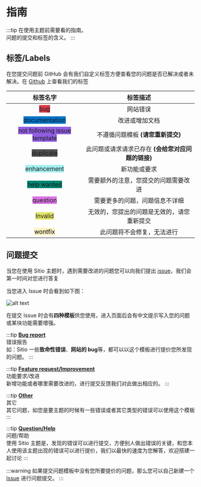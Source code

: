 # 指南

:::tip
在使用主题前需要看的指南。    
问题的提交和标签的含义。
:::

## 标签/Labels

在您提交问题前 GitHub 会有我们自定义标签方便查看您的问题是否已解决或者未解决。在 [Github](https://github.com/Aftersoil/hexo-theme-sitio/labels) 上查看我们的标签

| 标签名字 | 标签描述 |
| :--: | :--: |
| <span class="Labels" style="background-color: #d73a4a;">bug</span> | 网站错误 |
| <span class="Labels" style="background-color: #0075ca;">documentation</span> | 改进或增加文档 |
| <span class="Labels" style="background-color: #905ee0;">not following issue template</span> | 不遵循问题模板 **(请您重新提交)** |
| <span class="Labels" style="background-color: #525252;">duplicate</span> | 此问题或请求请求已存在 **(会给您对应问题的链接)** |
| <span class="Labels" style="background-color: #a2eeef;">enhancement</span> | 新功能或要求 |
| <span class="Labels" style="background-color: #008672;">help wanted</span> | 需要额外的注意，您提交的问题需要改进 |
| <span class="Labels" style="background-color: #d876e3;">question</span> | 需要更多的问题，问题信息不详细 |
| <span class="Labels" style="background-color: #e4e669;">Invalid</span> | 无效的，您提出的问题是无效的，请您重新提交 |
| <span class="Labels" style="background-color: #fef2c0; color:black;">wontfix</span> | 此问题将不会修复，无法进行 |

## 问题提交

当您在使用 Sitio 主题时，遇到需要改进的问题您可以向我们提出 [issue](https://github.com/Aftersoil/hexo-theme-sitio/issues/new/choose)，我们会第一时间对您进行答复

当您进入 Issue 时会看到如下图：

![alt text](https://images.aftersoil.xyz/sitio/home/issue.png)

在提交 Issue 时会有**四种模板**供您使用，进入页面后会有中文提示写入您的问题或某块功能需要增强。

:::tip
**[Bug report](https://github.com/Aftersoil/hexo-theme-sitio/issues/new?assignees=&labels=&template=bug_report.md&title=)**    
错误报告    
如：Sitio 一些**致命性错误**、**网站的 bug**等，都可以以这个模板进行提价您所发现的问题。
:::

:::tip
**[Feature request/Improvement](https://github.com/Aftersoil/hexo-theme-sitio/issues/new?assignees=&labels=&template=feature-request-improvement.md&title=)**    
功能要求/改进   
新增功能或者哪里需要改进的，进行提交反馈我们对此做出相应的。
:::

:::tip
**[Other](https://github.com/Aftersoil/hexo-theme-sitio/issues/new?assignees=&labels=&template=other.md&title=)**    
其它    
其它问题，如您是要主题的时候有一些错误或者其它类型的错误可以使用这个模板
:::

:::tip
**[Question/Help](https://github.com/Aftersoil/hexo-theme-sitio/issues/new?assignees=&labels=&template=question-help.md&title=)**    
问题/帮助   
使用 Sitio 主题是，发现的错误可以进行提交，方便别人做出错误的关键，和您本人使用该主题出现的错误可以进行提价，我们以最快的速度为您解答，欢迎搭建一起讨论
:::

:::warning
如果提交问题模板中没有您所要提价的问题，那么您可以自己新建一个 [Issue](https://github.com/Aftersoil/hexo-theme-sitio/issues/new) 进行问题提交。
:::

